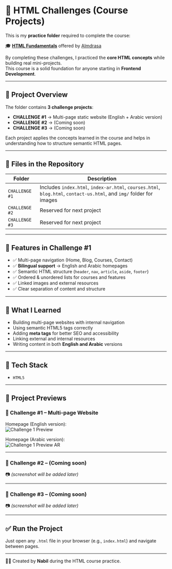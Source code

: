 # 📘 HTML Challenges (Course Projects)

This is my **practice folder** required to complete the course:

🎓 **[HTML Fundamentals](https://almdrasa.com/tracks/frontend-mern/courses/html-fundamentals/)** offered by [Almdrasa](https://almdrasa.com)

By completing these challenges, I practiced the **core HTML concepts** while building real mini-projects.  
This course is a solid foundation for anyone starting in **Frontend Development**.

---

## 🧠 Project Overview

The folder contains **3 challenge projects**:  

* **CHALLENGE #1** → Multi-page static website (English + Arabic version)  
* **CHALLENGE #2** → (Coming soon)  
* **CHALLENGE #3** → (Coming soon)  

Each project applies the concepts learned in the course and helps in understanding how to structure semantic HTML pages.

---

## 📂 Files in the Repository

| Folder         | Description |
| -------------- | ----------- |
| `CHALLENGE #1` | Includes `index.html`, `index-ar.html`, `courses.html`, `blog.html`, `contact-us.html`, and `img/` folder for images |
| `CHALLENGE #2` | Reserved for next project |
| `CHALLENGE #3` | Reserved for next project |

---

## 🚀 Features in Challenge #1

* ✅ Multi-page navigation (Home, Blog, Courses, Contact)  
* ✅ **Bilingual support** → English and Arabic homepages  
* ✅ Semantic HTML structure (`header`, `nav`, `article`, `aside`, `footer`)  
* ✅ Ordered & unordered lists for courses and features  
* ✅ Linked images and external resources  
* ✅ Clear separation of content and structure  

---

## 🎯 What I Learned

* Building multi-page websites with internal navigation  
* Using semantic HTML5 tags correctly  
* Adding **meta tags** for better SEO and accessibility  
* Linking external and internal resources  
* Writing content in both **English and Arabic** versions  

---

## 🧰 Tech Stack

* `HTML5`

---

## 📸 Project Previews

### 🔹 Challenge #1 – Multi-page Website
Homepage (English version):  
![Challenge 1 Preview](screenshots/challenge1-en.png)

Homepage (Arabic version):  
![Challenge 1 Preview AR](screenshots/challenge1-ar.png)

---

### 🔹 Challenge #2 – (Coming soon)
📷 *(screenshot will be added later)*  

---

### 🔹 Challenge #3 – (Coming soon)
📷 *(screenshot will be added later)*  

---

## ✅ Run the Project

Just open any `.html` file in your browser (e.g., `index.html`) and navigate between pages.  

---

👨‍💻 Created by **Nabil** during the HTML course practice.
